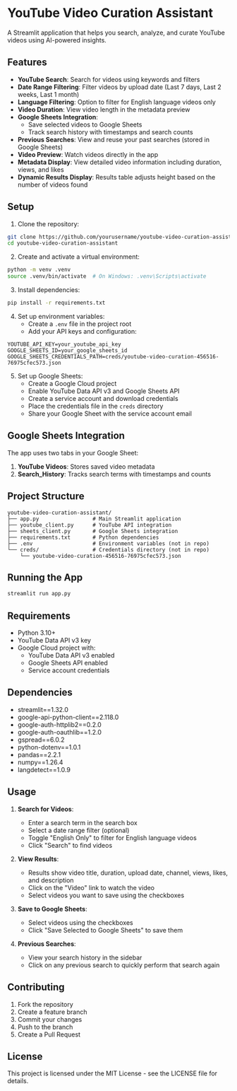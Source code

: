 # YouTube Video Curation Assistant

A Streamlit application that helps you search, analyze, and curate YouTube videos using AI-powered insights.

## Features

- **YouTube Search**: Search for videos using keywords and filters
- **Date Range Filtering**: Filter videos by upload date (Last 7 days, Last 2 weeks, Last 1 month)
- **Language Filtering**: Option to filter for English language videos only
- **Video Duration**: View video length in the metadata preview
- **Google Sheets Integration**: 
  - Save selected videos to Google Sheets
  - Track search history with timestamps and search counts
- **Previous Searches**: View and reuse your past searches (stored in Google Sheets)
- **Video Preview**: Watch videos directly in the app
- **Metadata Display**: View detailed video information including duration, views, and likes
- **Dynamic Results Display**: Results table adjusts height based on the number of videos found

## Setup

1. Clone the repository:
```bash
git clone https://github.com/yourusername/youtube-video-curation-assistant.git
cd youtube-video-curation-assistant
```

2. Create and activate a virtual environment:
```bash
python -m venv .venv
source .venv/bin/activate  # On Windows: .venv\Scripts\activate
```

3. Install dependencies:
```bash
pip install -r requirements.txt
```

4. Set up environment variables:
   - Create a `.env` file in the project root
   - Add your API keys and configuration:
```
YOUTUBE_API_KEY=your_youtube_api_key
GOOGLE_SHEETS_ID=your_google_sheets_id
GOOGLE_SHEETS_CREDENTIALS_PATH=creds/youtube-video-curation-456516-76975cfec573.json
```

5. Set up Google Sheets:
   - Create a Google Cloud project
   - Enable YouTube Data API v3 and Google Sheets API
   - Create a service account and download credentials
   - Place the credentials file in the `creds` directory
   - Share your Google Sheet with the service account email

## Google Sheets Integration

The app uses two tabs in your Google Sheet:
1. **YouTube Videos**: Stores saved video metadata
2. **Search_History**: Tracks search terms with timestamps and counts

## Project Structure

```
youtube-video-curation-assistant/
├── app.py                 # Main Streamlit application
├── youtube_client.py      # YouTube API integration
├── sheets_client.py       # Google Sheets integration
├── requirements.txt       # Python dependencies
├── .env                   # Environment variables (not in repo)
└── creds/                 # Credentials directory (not in repo)
    └── youtube-video-curation-456516-76975cfec573.json
```

## Running the App

```bash
streamlit run app.py
```

## Requirements

- Python 3.10+
- YouTube Data API v3 key
- Google Cloud project with:
  - YouTube Data API v3 enabled
  - Google Sheets API enabled
  - Service account credentials

## Dependencies

- streamlit==1.32.0
- google-api-python-client==2.118.0
- google-auth-httplib2==0.2.0
- google-auth-oauthlib==1.2.0
- gspread==6.0.2
- python-dotenv==1.0.1
- pandas==2.2.1
- numpy==1.26.4
- langdetect==1.0.9

## Usage

1. **Search for Videos**:
   - Enter a search term in the search box
   - Select a date range filter (optional)
   - Toggle "English Only" to filter for English language videos
   - Click "Search" to find videos

2. **View Results**:
   - Results show video title, duration, upload date, channel, views, likes, and description
   - Click on the "Video" link to watch the video
   - Select videos you want to save using the checkboxes

3. **Save to Google Sheets**:
   - Select videos using the checkboxes
   - Click "Save Selected to Google Sheets" to save them

4. **Previous Searches**:
   - View your search history in the sidebar
   - Click on any previous search to quickly perform that search again

## Contributing

1. Fork the repository
2. Create a feature branch
3. Commit your changes
4. Push to the branch
5. Create a Pull Request

## License

This project is licensed under the MIT License - see the LICENSE file for details. 